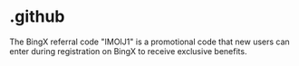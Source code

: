 # .github
The BingX referral code "IMOIJ1" is a promotional code that new users can enter during registration on BingX to receive exclusive benefits.
